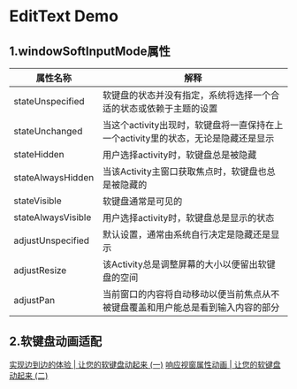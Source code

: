 # EditText Demo

## 1.windowSoftInputMode属性
| 属性名称               | 解释                                                |
|--------------------|---------------------------------------------------|
| stateUnspecified   | 软键盘的状态并没有指定，系统将选择一个合适的状态或依赖于主题的设置                 |
| stateUnchanged     | 当这个activity出现时，软键盘将一直保持在上一个activity里的状态，无论是隐藏还是显示 |
| stateHidden        | 用户选择activity时，软键盘总是被隐藏                            |
| stateAlwaysHidden  | 当该Activity主窗口获取焦点时，软键盘也总是被隐藏的                     |
| stateVisible       | 软键盘通常是可见的                                         |
| stateAlwaysVisible | 用户选择activity时，软键盘总是显示的状态                          |
| adjustUnspecified  | 默认设置，通常由系统自行决定是隐藏还是显示                             |
| adjustResize       | 该Activity总是调整屏幕的大小以便留出软键盘的空间                      |
| adjustPan          | 当前窗口的内容将自动移动以便当前焦点从不被键盘覆盖和用户能总是看到输入内容的部分          |

## 2.软键盘动画适配
[实现边到边的体验 | 让您的软键盘动起来 (一)](https://zhuanlan.zhihu.com/p/277342333)
[响应视窗属性动画 | 让您的软键盘动起来 (二)](https://zhuanlan.zhihu.com/p/343022200)